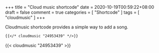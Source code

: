 +++
title = "Cloud music shortcode"
date = 2020-10-19T00:59:22+08:00
draft = false
comment = true
categories = [
  "Shortcode"
]
tags = [
  "cloudmusic"
]
+++

Cloudmusic shortcode provides a simple way to add a song.

<!--more-->

```markdown
{{</* cloudmusic "24953439" */>}}
```

{{< cloudmusic "24953439" >}}
